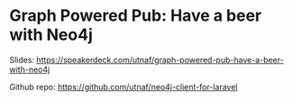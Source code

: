 # Graph Powered Pub: Have a beer with Neo4j

Slides: https://speakerdeck.com/utnaf/graph-powered-pub-have-a-beer-with-neo4j

Github repo: https://github.com/utnaf/neo4j-client-for-laravel